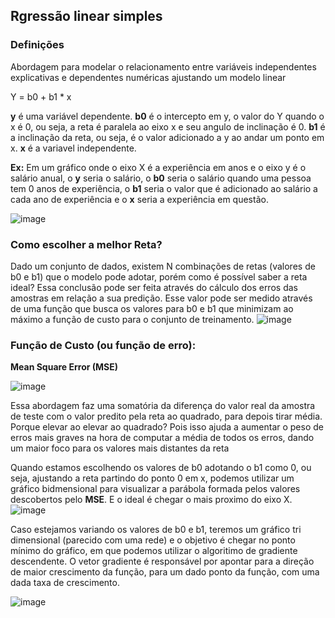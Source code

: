 ## Rgressão linear simples

### Definições
Abordagem para modelar o relacionamento entre variáveis independentes explicativas e dependentes numéricas ajustando um modelo linear

Y = b0 + b1 * x

**y** é uma variável dependente.
**b0** é o intercepto em y, o valor do Y quando o x é 0, ou seja, a reta é paralela ao eixo x e seu angulo de inclinação é 0.
**b1** é a inclinação da reta, ou seja, é o valor adicionado a y ao andar um ponto em x.
**x** é a variavel independente.

**Ex:** Em um gráfico onde o eixo X é a experiência em anos e o eixo y é o salário anual, o **y** seria o salário, o **b0** seria o salário quando uma
pessoa tem 0 anos de experiência, o **b1** seria o valor que é adicionado ao salário a cada ano de experiência e o **x** seria a experiência em questão.

![image](https://user-images.githubusercontent.com/22582744/122484294-b1d75000-cfaa-11eb-87b0-84dedea4077e.png)

### Como escolher a melhor Reta?
Dado um conjunto de dados, existem N combinações de retas (valores de b0 e b1) que o modelo pode adotar, porém como é possível saber a reta ideal?
Essa conclusão pode ser feita através do cálculo dos erros das amostras em relação a sua predição. Esse valor pode ser medido através de uma função que busca os
valores para b0 e b1 que minimizam ao máximo a função de custo para o conjunto de treinamento.
![image](https://user-images.githubusercontent.com/22582744/122484395-e5b27580-cfaa-11eb-8d90-e1da5b423dd3.png)

### Função de Custo (ou função de erro):

**Mean Square Error (MSE)** 

![image](https://user-images.githubusercontent.com/22582744/122484445-024ead80-cfab-11eb-9ee4-6eeafacfd6ce.png)

Essa abordagem faz uma somatória da diferença do valor real da amostra de teste com o valor predito pela reta ao quadrado, para depois tirar média. 
Porque elevar ao elevar ao quadrado? Pois isso ajuda a aumentar o peso de erros mais graves na hora de computar a média de todos os erros, dando um maior foco para 
os valores mais distantes da reta

Quando estamos escolhendo os valores de b0 adotando o b1 como 0, ou seja, ajustando a reta partindo do ponto 0 em x, podemos utilizar um gráfico bidmensional para 
visualizar a parábola formada pelos valores descobertos pelo **MSE**. E o ideal é chegar o mais proximo do eixo X.
![image](https://user-images.githubusercontent.com/22582744/122484507-1c888b80-cfab-11eb-8c97-0ecaab899e68.png)


Caso estejamos variando os valores de b0 e b1, teremos um gráfico tri dimensional (parecido com uma rede) e o objetivo é chegar no ponto mínimo do gráfico, em que podemos utilizar
o algoritimo de gradiente descendente. O vetor gradiente é responsável por apontar para a direção de maior crescimento da função, para um dado ponto da função, com uma dada taxa de crescimento.

![image](https://user-images.githubusercontent.com/22582744/122484542-30cc8880-cfab-11eb-9d06-c0780f6fba23.png)

